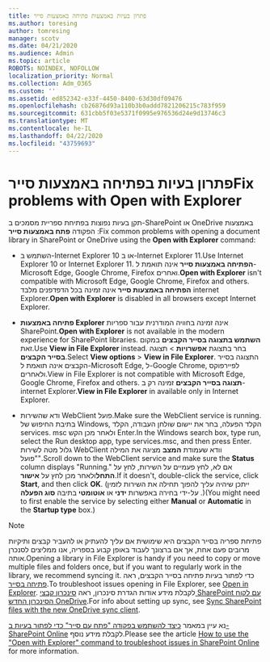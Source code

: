```yaml
---
title: פתרון בעיות באמצעות פתיחה באמצעות סייר
ms.author: toresing
author: tomresing
manager: scotv
ms.date: 04/21/2020
ms.audience: Admin
ms.topic: article
ROBOTS: NOINDEX, NOFOLLOW
localization_priority: Normal
ms.collection: Adm_O365
ms.custom: ''
ms.assetid: ed852342-e33f-4450-8400-63d30df09476
ms.openlocfilehash: cb26876d93a110b3b0addd7821206215c783f959
ms.sourcegitcommit: 631cbb5f03e5371f0995e976536d24e9d13746c3
ms.translationtype: MT
ms.contentlocale: he-IL
ms.lasthandoff: 04/22/2020
ms.locfileid: "43759693"
---
```

# <a name="fix-problems-with-open-with-explorer"></a><span data-ttu-id="8d65f-102">פתרון בעיות בפתיחה באמצעות סייר</span><span class="sxs-lookup"><span data-stu-id="8d65f-102">Fix problems with Open with Explorer</span></span>

<span data-ttu-id="8d65f-103">תקן בעיות נפוצות בפתיחת ספריית מסמכים ב-SharePoint או OneDrive באמצעות הפקודה **פתח באמצעות סייר** :</span><span class="sxs-lookup"><span data-stu-id="8d65f-103">Fix common problems with opening a document library in SharePoint or OneDrive using the **Open with Explorer** command:</span></span> 
  
- <span data-ttu-id="8d65f-104">השתמש ב-Internet Explorer 10 או ב-Internet Explorer 11.</span><span class="sxs-lookup"><span data-stu-id="8d65f-104">Use Internet Explorer 10 or Internet Explorer 11.</span></span> <span data-ttu-id="8d65f-105">**הפתיחה באמצעות סייר** אינה תואמת ל-Microsoft Edge, Google Chrome, Firefox ואחרים.</span><span class="sxs-lookup"><span data-stu-id="8d65f-105">**Open with Explorer** isn't compatible with Microsoft Edge, Google Chrome, Firefox and others.</span></span> <span data-ttu-id="8d65f-106">**הפתיחה באמצעות סייר** אינה זמינה בכל הדפדפנים מלבד internet Explorer.</span><span class="sxs-lookup"><span data-stu-id="8d65f-106">**Open with Explorer** is disabled in all browsers except Internet Explorer.</span></span> 
    
- <span data-ttu-id="8d65f-107">**פתיחה באמצעות Explorer** אינה זמינה בחוויה המודרנית עבור ספריות SharePoint.</span><span class="sxs-lookup"><span data-stu-id="8d65f-107">**Open with Explorer** is not available in the modern experience for SharePoint libraries.</span></span> <span data-ttu-id="8d65f-108">**השתמש בתצוגה בסייר הקבצים** במקום זאת.</span><span class="sxs-lookup"><span data-stu-id="8d65f-108">Use **View in File Explorer** instead.</span></span> <span data-ttu-id="8d65f-109">בחר בתצוגת **אפשרויות** \> תצוגה **בסייר הקבצים**.</span><span class="sxs-lookup"><span data-stu-id="8d65f-109">Select **View options** \> **View in File Explorer**.</span></span> <span data-ttu-id="8d65f-110">התצוגה בסייר הקבצים אינה תואמת ל-Microsoft Edge, ל-Google Chrome, לפיירפוקס ולאחרים.</span><span class="sxs-lookup"><span data-stu-id="8d65f-110">View in File Explorer is not compatible with Microsoft Edge, Google Chrome, Firefox and others.</span></span> <span data-ttu-id="8d65f-111">**תצוגה בסייר הקבצים** זמינה רק ב-internet Explorer.</span><span class="sxs-lookup"><span data-stu-id="8d65f-111">**View in File Explorer** in available only in Internet Explorer.</span></span> 
    
- <span data-ttu-id="8d65f-112">ודא שהשירות WebClient פועל.</span><span class="sxs-lookup"><span data-stu-id="8d65f-112">Make sure the WebClient service is running.</span></span> <span data-ttu-id="8d65f-113">בתיבת החיפוש של Windows, הקלד הפעלה, בחר את יישום שולחן העבודה, הקלד services. msc ולאחר מכן הקש Enter.</span><span class="sxs-lookup"><span data-stu-id="8d65f-113">In the Windows search box, type run, select the Run desktop app, type services.msc, and then press Enter.</span></span> <span data-ttu-id="8d65f-114">גלול מטה לשירות WebClient וודא שעמודת **המצב** מציגה את המילה "פועל".</span><span class="sxs-lookup"><span data-stu-id="8d65f-114">Scroll down to the WebClient service and make sure the **Status** column displays "Running."</span></span> <span data-ttu-id="8d65f-115">אם לא, לחץ פעמיים על השירות, לחץ על **התחל**ולאחר מכן לחץ על **אישור**.</span><span class="sxs-lookup"><span data-stu-id="8d65f-115">If it doesn't, double-click the service, click **Start**, and then click **OK**.</span></span> <span data-ttu-id="8d65f-116">(ייתכן שיהיה עליך להפוך תחילה את השירות לזמין על-ידי בחירה באפשרות **ידני** או **אוטומטי** בתיבה **סוג הפעלה** .)</span><span class="sxs-lookup"><span data-stu-id="8d65f-116">(You might need to first enable the service by selecting either **Manual** or **Automatic** in the **Startup type** box.)</span></span> 
    
> [!NOTE]
> <span data-ttu-id="8d65f-117">פתיחת ספריה בסייר הקבצים היא שימושית אם עליך להעתיק או להעביר קבצים ותיקיות מרובים פעם אחת, אך אם ברצונך לעבוד באופן קבוע בספריה, אנו ממליצים לסנכרן אותה.</span><span class="sxs-lookup"><span data-stu-id="8d65f-117">Opening a library in File Explorer is handy if you need to copy or move multiple files and folders once, but if you want to regularly work in the library, we recommend syncing it.</span></span> <span data-ttu-id="8d65f-118">כדי לפתור בעיות פתיחה בסייר הקבצים, ראה [פתיחה בסייר](https://go.microsoft.com/fwlink/?linkid=871665).</span><span class="sxs-lookup"><span data-stu-id="8d65f-118">To troubleshoot issues opening in File Explorer, see [Open in Explorer](https://go.microsoft.com/fwlink/?linkid=871665).</span></span> <span data-ttu-id="8d65f-119">לקבלת מידע אודות הגדרת סינכרון, ראה [סינכרון קבצי SharePoint עם לקוח הסינכרון החדש OneDrive](https://go.microsoft.com/fwlink/?linkid=871666).</span><span class="sxs-lookup"><span data-stu-id="8d65f-119">For info about setting up sync, see [Sync SharePoint files with the new OneDrive sync client](https://go.microsoft.com/fwlink/?linkid=871666).</span></span>
  
<span data-ttu-id="8d65f-120">נא עיין במאמר [כיצד להשתמש בפקודה "פתח עם סייר" כדי לפתור בעיות ב-SharePoint Online](https://docs.microsoft.com/sharepoint/support/lists-and-libraries/troubleshoot-issues-using-open-with-explorer) לקבלת מידע נוסף.</span><span class="sxs-lookup"><span data-stu-id="8d65f-120">Please see the article [How to use the "Open with Explorer" command to troubleshoot issues in SharePoint Online](https://docs.microsoft.com/sharepoint/support/lists-and-libraries/troubleshoot-issues-using-open-with-explorer) for more information.</span></span> 
  

